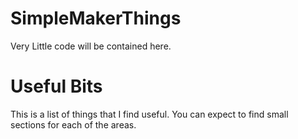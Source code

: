# SimpleMakerThings

Very Little code will be contained here. 

#  Useful Bits
This is a list of things that I find useful. You can expect to find small sections for each of the areas. 


